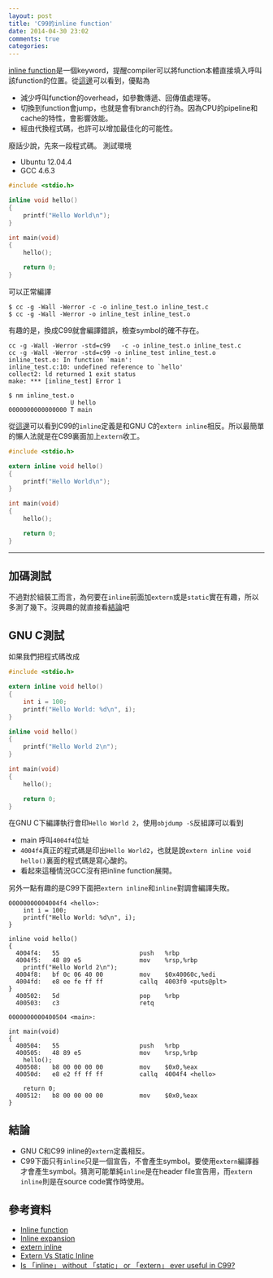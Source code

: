 ```yaml
---
layout: post
title: 'C99的inline function'
date: 2014-04-30 23:02
comments: true
categories: 
---
```

[inline function](http://en.wikipedia.org/wiki/Inline_function)是一個keyword，提醒compiler可以將function本體直接填入呼叫該function的位置。從[這邊](http://en.wikipedia.org/wiki/Inline_expansion)可以看到，優點為

* 減少呼叫function的overhead，如參數傳遞、回傳值處理等。
* 切換到function會jump，也就是會有branch的行為。因為CPU的pipeline和cache的特性，會影響效能。
* 經由代換程式碼，也許可以增加最佳化的可能性。

廢話少說，先來一段程式碼。
測試環境

* Ubuntu 12.04.4
* GCC 4.6.3

```c inline_test.c
#include <stdio.h>

inline void hello()
{
    printf("Hello World\n");
}

int main(void)
{
    hello();

    return 0;
}
```

可以正常編譯
```text build.log
$ cc -g -Wall -Werror -c -o inline_test.o inline_test.c
$ cc -g -Wall -Werror -o inline_test inline_test.o
```

有趣的是，換成C99就會編譯錯誤，檢查symbol的確不存在。
```text build.log
cc -g -Wall -Werror -std=c99   -c -o inline_test.o inline_test.c
cc -g -Wall -Werror -std=c99 -o inline_test inline_test.o
inline_test.o: In function `main':
inline_test.c:10: undefined reference to `hello'
collect2: ld returned 1 exit status
make: *** [inline_test] Error 1

$ nm inline_test.o 
                 U hello
0000000000000000 T main
```

從[這邊](http://stackoverflow.com/questions/216510/extern-inline/216546#21654)可以看到C99的`inline`定義是和GNU C的`extern inline`相反。所以最簡單的懶人法就是在C99裏面加上`extern`收工。

```c inline_test_c99.c
#include <stdio.h>

extern inline void hello()
{
    printf("Hello World\n");
}

int main(void)
{
    hello();

    return 0;
}
```

---
## 加碼測試
不過對於組裝工而言，為何要在`inline`前面加`extern`或是`static`實在有趣，所以多測了幾下。沒興趣的就直接看[結論](#concl)吧

## GNU C測試 
如果我們把程式碼改成

```c test_inline.c
#include <stdio.h>

extern inline void hello()
{
    int i = 100;
    printf("Hello World: %d\n", i);
}

inline void hello()
{
    printf("Hello World 2\n");
}

int main(void)
{
    hello();

    return 0;
}
```
在GNU C下編譯執行會印`Hello World 2`，使用`objdump -S`反組譯可以看到

* main 呼叫`4004f4`位址
* `4004f4`真正的程式碼是印出`Hello World2`，也就是說`extern inline void hello()`裏面的程式碼是寫心酸的。
* 看起來這種情況GCC沒有把inline function展開。

另外一點有趣的是C99下面把`extern inline`和`inline`對調會編譯失敗。

```text inline_test.lst
00000000004004f4 <hello>:
    int i = 100;
    printf("Hello World: %d\n", i);
}

inline void hello()
{
  4004f4:	55                   	push   %rbp
  4004f5:	48 89 e5             	mov    %rsp,%rbp
    printf("Hello World 2\n");
  4004f8:	bf 0c 06 40 00       	mov    $0x40060c,%edi
  4004fd:	e8 ee fe ff ff       	callq  4003f0 <puts@plt>
}
  400502:	5d                   	pop    %rbp
  400503:	c3                   	retq   

0000000000400504 <main>:

int main(void)
{
  400504:	55                   	push   %rbp
  400505:	48 89 e5             	mov    %rsp,%rbp
    hello();
  400508:	b8 00 00 00 00       	mov    $0x0,%eax
  40050d:	e8 e2 ff ff ff       	callq  4004f4 <hello>

    return 0;
  400512:	b8 00 00 00 00       	mov    $0x0,%eax
}
```

## 結論

* GNU C和C99 inline的`extern`定義相反。
* C99下面只有`inline`只是一個宣告，不會產生symbol。要使用`extern`編譯器才會產生symbol。猜測可能單純`inline`是在header file宣告用，而`extern inline`則是在source code實作時使用。

## 參考資料

* [Inline function](http://en.wikipedia.org/wiki/Inline_function)
* [Inline expansion](http://en.wikipedia.org/wiki/Inline_expansion)
* [extern inline](http://stackoverflow.com/questions/216510/extern-inline/216546#216546)
* [Extern Vs Static Inline](http://elinux.org/Extern_Vs_Static_Inline)
* [Is 「inline」 without 「static」 or 「extern」 ever useful in C99?](http://stackoverflow.com/questions/6312597/is-inline-without-static-or-extern-ever-useful-in-c99)
